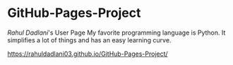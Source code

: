 # GitHub-Pages-Project
*Rahul Dadlani*'s User Page
My favorite programming language is Python. It simplifies a lot of things and has an easy learning curve.

https://rahuldadlani03.github.io/GitHub-Pages-Project/
